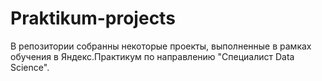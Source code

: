 # Praktikum-projects

В репозитории собранны некоторые проекты, выполненные в рамках обучения в Яндекс.Практикум по направлению "Специалист Data Science".
